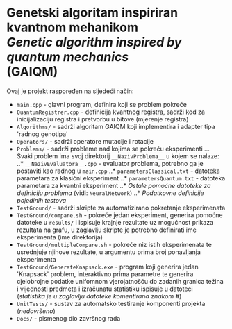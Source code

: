 # Genetski algoritam inspiriran kvantnom mehanikom<br>_Genetic algorithm inspired by quantum mechanics_<br>(GAIQM)

Ovaj je projekt raspoređen na sljedeći način:
* `main.cpp` - glavni program, definira koji se problem pokreće
* `QuantumRegistrer.cpp` - definicija kvantnog registra, sadrži kod za inicijalizaciju registra i pretvorbu u bitove (mjerenje registra)
* `Algorithms/` - sadrži algoritam GAIQM koji implementira i adapter tipa 'radnog genotipa'
* `Operators/` - sadrži operatore mutacije i rotacije
* `Problems/` - sadrži probleme nad kojima se pokreću eksperimenti
... Svaki problem ima svoj direktorij `__NazivProblema__` u kojem se nalaze:
..* `__NazivEvaluatora__.cpp` - evaluator problema, potrebno ga je postaviti kao radnog u `main.cpp`
..* `parametersClassical.txt` - datoteka parametara za klasični eksperiment
..* `parametersQuantum.txt` - datoteka parametara za kvantni eksperiment
..* *Ostale pomoćne datoteke za definiciju problema* (vidi: `NeuralNetwork`)
..* *Podatkovne definicije pojedinih testova*
* `TestGround/` - sadrži skripte za automatizirano pokretanje eksperimenata
* `TestGround/compare.sh` - pokreće jedan eksperiment, generira pomoćne datoteke u `results/` i ispisuje krajnje rezultate uz mogućnost prikaza rezultata na grafu, u zaglavlju skripte je potrebno definirati ime eksperimenta (ime direktorija)
* `TestGround/multipleCompare.sh` - pokreće niz istih eksperimenata te usrednjuje njihove rezultate, u argumentu prima broj ponavljanja eksperimenta
* `TestGround/GenerateKnapsack.exe` - program koji generira jedan 'Knapsack' problem, interaktivno prima parametre te generira cjelobrojne podatke unifomnom vjerojatnošću do zadanih granica težina i vijednosti predmeta i izračunatu statistiku ispisuje u datoteci<br>(*statistika je u zaglavlju datoteke komentirana znakom #*)
* `UnitTests/` - sustav za automatsko testiranje komponenti projekta (*nedovršeno*)
* `Docs/` - pismenog dio završnog rada